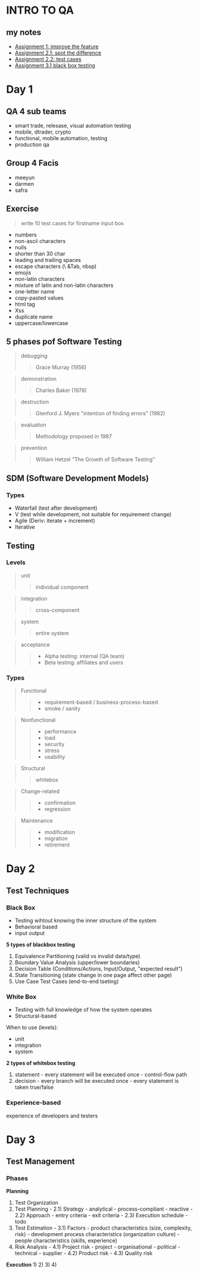 # INTRO TO  QA
## my notes
- [Assignment 1: improve the feature](https://github.com/shontzu/Intro_to_QA/blob/main/Assignment1.md) 
- [Assignment 2.1: spot the difference](https://docs.google.com/document/d/1Rm1QN7JzU1O7Ed5TiAEghGwDNRv5ZRSQMu_KQn9zqH4/edit?usp=sharing)
- [Assignment 2.2: test cases](https://github.com/shontzu/Intro_to_QA/blob/main/Assignment2.2.md)
- [Assignment 3.1 black box testing](https://docs.google.com/document/d/1CwxYyhaIYi5KdwYWNYCb9yS66o4W6yHHEjjdZ0LzO04/edit)

# Day 1
## QA 4 sub teams
- smart trade, relesase, visual automation testing
- mobile, dtrader, crypto
- functional, mobile automation, testing
- production qa

## Group 4 Facis
- meeyun
- darmen
- safra

## Exercise
> write 10 test cases for firstname input box
- numbers
- non-ascii characters
- nulls
- shorter than 30 char
- leading and trailing spaces
- escape characters (\ &Tab, nbsp)
- emojis
- non-latin characters
- mixture of latin and non-latin characters
- one-letter name
- copy-pasted values
- html tag
- Xss
- duplicate name
- uppercase/lowercase

## 5 phases pof Software Testing
> debugging
>> Grace Murray (1956)

> demonstration
>> Charles Baker (1978)

> destruction
>> Glenford J. Myers "intention of finding errors" (1982)

> evaluation
>> Methodology proposed in 1987

> prevention
>> William Hetzel "The Growth of Software Testing"

## SDM (Software Development Models)
### Types
- Waterfall (test after development)
- V (test while development, not suitable for requirement change)
- Agile (Deriv: iterate + increment)
- Iterative

## Testing
### Levels
> unit
>> individual component

> integration
>> cross-component

> system
>> entire system

> acceptance
>> - Alpha testing: internal (QA team)
>> - Beta testing: affiliates and users

### Types
> Functional
>> - requirement-based /  business-process-based
>> - smoke / sanity


> Nonfunctional
>> - performance
>> - load
>> - security
>> - stress
>> - usability

> Structural
>> whitebox

> Change-related
>> - confirmation
>> - regression

> Maintenance
>> - modification
>> - migration
>> - retirement

# Day 2
## Test Techniques
### Black Box
- Testing wihtout knowing the inner structure of the system
- Behavioral based
- input output

**5 types of blackbox testing**
1) Equivalence Partitioning (valid vs invalid data/type)
2) Boundary Value Analysis (upper/lower boundaries)
3) Decision Table (Conditions/Actions, Input/Output, "expected result")
4) State Transitioning (state change in one page affect other page)
5) Use Case Test Cases (end-to-end tseting)

### White Box
- Testing with full knowledge of how the system operates
- Structural-based

When to use (levels):
- unit
- integration
- system

**2 types of whitebox testing**
1) statement 
        - every statement will be executed once
        - control-flow path
2) decision
        - every branch will be executed once
        - every statement is taken true/false

### Experience-based
experience of developers and testers


# Day 3
## Test Management
### Phases
**Planning**
1) Test Organization
2) Test Planning
        - 2.1) Strategy
                - analytical
                - process-compliant
                - reactive
        - 2.2) Approach
                - entry criteria
                - exit criteria
        - 2.3) Execution schedule
                - todo
3) Test Estimation
        - 3.1) Factors
                - product characteristics (size, complexity, risk)
                - development process characteristics (organization culture)
                - people characteristics (skills, experience)
4) Risk Analysis
        - 4.1) Project risk
                - project
                - organisational
                - political
                - technical
                - supplier
        - 4.2) Product risk
        - 4.3) Quality risk

**Execution**
1)
2)
3)
4)


